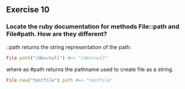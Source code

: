 ## Exercise 10
### Locate the ruby documentation for methods File::path and File#path. How are they different?

::path returns the string representation of the path:
```ruby
File.path("/dev/null") #=> "/dev/null"
```
where as #path returns the pathname used to create file as a string.
```ruby
File.new("testfile").path #=> "testfile"
```
